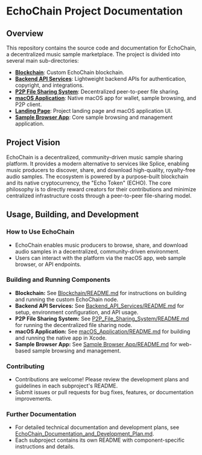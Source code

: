 
# EchoChain Project Documentation

## Overview
This repository contains the source code and documentation for EchoChain, a decentralized music sample marketplace. The project is divided into several main sub-directories:

*   **[Blockchain](./Blockchain/README.md)**: Custom EchoChain blockchain.
*   **[Backend API Services](./Backend_API_Services/README.md)**: Lightweight backend APIs for authentication, copyright, and integrations.
*   **[P2P File Sharing System](./P2P_File_Sharing_System/README.md)**: Decentralized peer-to-peer file sharing.
*   **[macOS Application](./macOS_Application/README.md)**: Native macOS app for wallet, sample browsing, and P2P client.
*   **[Landing Page](./LandingPage/README.md)**: Project landing page and macOS application UI.
*   **[Sample Browser App](./Sample%20Browser%20App/README.md)**: Core sample browsing and management application.

## Project Vision
EchoChain is a decentralized, community-driven music sample sharing platform. It provides a modern alternative to services like Splice, enabling music producers to discover, share, and download high-quality, royalty-free audio samples. The ecosystem is powered by a purpose-built blockchain and its native cryptocurrency, the "Echo Token" (ECHO). The core philosophy is to directly reward creators for their contributions and minimize centralized infrastructure costs through a peer-to-peer file-sharing model.

## Usage, Building, and Development

### How to Use EchoChain
- EchoChain enables music producers to browse, share, and download audio samples in a decentralized, community-driven environment.
- Users can interact with the platform via the macOS app, web sample browser, or API endpoints.

### Building and Running Components
- **Blockchain:** See [Blockchain/README.md](./Blockchain/README.md) for instructions on building and running the custom EchoChain node.
- **Backend API Services:** See [Backend_API_Services/README.md](./Backend_API_Services/README.md) for setup, environment configuration, and API usage.
- **P2P File Sharing System:** See [P2P_File_Sharing_System/README.md](./P2P_File_Sharing_System/README.md) for running the decentralized file sharing node.
- **macOS Application:** See [macOS_Application/README.md](./macOS_Application/README.md) for building and running the native app in Xcode.
- **Sample Browser App:** See [Sample Browser App/README.md](./Sample%20Browser%20App/README.md) for web-based sample browsing and management.

### Contributing
- Contributions are welcome! Please review the development plans and guidelines in each subproject's README.
- Submit issues or pull requests for bug fixes, features, or documentation improvements.

### Further Documentation
- For detailed technical documentation and development plans, see [EchoChain_Documentation_and_Development_Plan.md](./EchoChain_Documentation_and_Development_Plan.md).
- Each subproject contains its own README with component-specific instructions and details.
